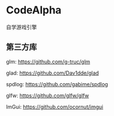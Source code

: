 # CodeAlpha

自学游戏引擎

## 第三方库

glm: https://github.com/g-truc/glm

glad: https://github.com/Dav1dde/glad

spdlog: https://github.com/gabime/spdlog

glfw: https://github.com/glfw/glfw

ImGui: https://github.com/ocornut/imgui
